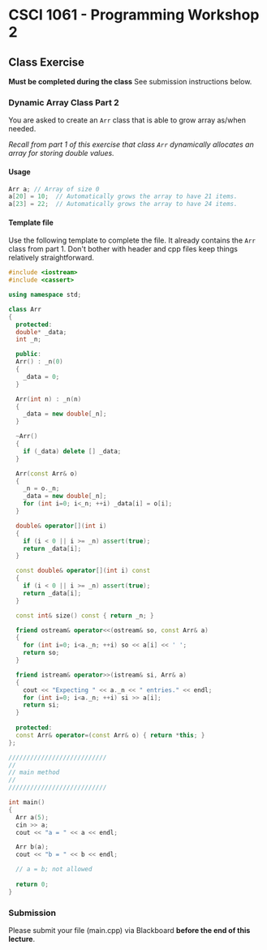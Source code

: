 # CSCI 1061 - Programming Workshop 2

## Class Exercise

__Must be completed during the class__  See submission instructions below.

### Dynamic Array Class Part 2

You are asked to create an `Arr` class that is able to grow array as/when needed.

_Recall from part 1 of this exercise that class `Arr` dynamically allocates an array for storing double values._

#### Usage

~~~cpp
Arr a; // Array of size 0
a[20] = 10;  // Automatically grows the array to have 21 items.
a[23] = 22;  // Automatically grows the array to have 24 items.
~~~

#### Template file

Use the following template to complete the file.  It already contains the `Arr` class from part 1.  Don't bother with header and cpp files keep things relatively straightforward.

~~~cpp
#include <iostream>
#include <cassert>

using namespace std;

class Arr
{
  protected:
  double* _data;
  int _n;

  public:
  Arr() : _n(0)
  {
    _data = 0;
  }

  Arr(int n) : _n(n)
  {
    _data = new double[_n];
  }

  ~Arr()
  {
    if (_data) delete [] _data;
  }

  Arr(const Arr& o)
  {
    _n = o._n;
    _data = new double[_n];
    for (int i=0; i<_n; ++i) _data[i] = o[i];
  }

  double& operator[](int i)
  {
    if (i < 0 || i >= _n) assert(true);
    return _data[i];
  }

  const double& operator[](int i) const
  {
    if (i < 0 || i >= _n) assert(true);
    return _data[i];
  }

  const int& size() const { return _n; }

  friend ostream& operator<<(ostream& so, const Arr& a)
  {
    for (int i=0; i<a._n; ++i) so << a[i] << ' ';
    return so;
  }

  friend istream& operator>>(istream& si, Arr& a)
  {
    cout << "Expecting " << a._n << " entries." << endl;
    for (int i=0; i<a._n; ++i) si >> a[i];
    return si;
  }
  
  protected:
  const Arr& operator=(const Arr& o) { return *this; } 
};

///////////////////////////
//
// main method
//
///////////////////////////

int main()
{
  Arr a(5);
  cin >> a;
  cout << "a = " << a << endl;

  Arr b(a);
  cout << "b = " << b << endl;

  // a = b; not allowed
  
  return 0;
}
~~~ 

### Submission

Please submit your file (main.cpp) via Blackboard __before the end of this lecture__.